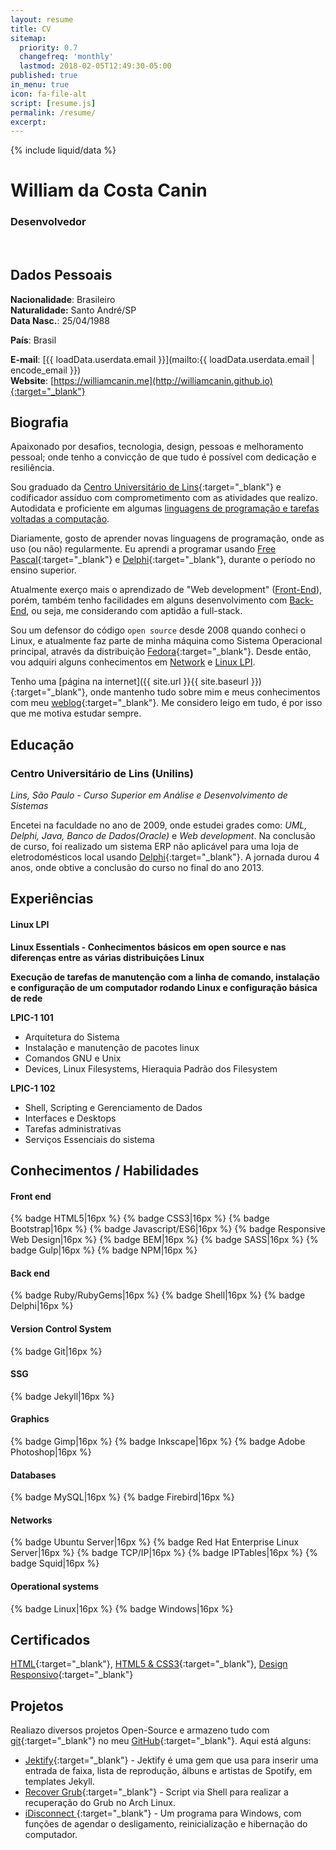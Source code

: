 ```yaml
---
layout: resume
title: CV
sitemap:
  priority: 0.7
  changefreq: 'monthly'
  lastmod: 2018-02-05T12:49:30-05:00
published: true
in_menu: true
icon: fa-file-alt
script: [resume.js]
permalink: /resume/
excerpt:
---
```



{% include liquid/data %}

#  William da Costa Canin
### Desenvolvedor

<br>

## Dados Pessoais

**Nacionalidade**: Brasileiro   
**Naturalidade:** Santo André/SP   
**Data Nasc.**: 25/04/1988   
<!-- **Estado Civil**: Solteiro    -->
<!-- **Filhos?** Não    -->
<!-- **Fumante?** Não    -->
<!-- **Endereço**: Rua, Floriano Peixoto, 1255 / Centro    -->
<!-- **CEP**: 16440-000    -->
<!-- **Cidade**: Lins/SP  -->
**País**: Brasil   
<!-- **Fone:** +55 14 99795-9006    -->
**E-mail**: [{{ loadData.userdata.email }}](mailto:{{ loadData.userdata.email | encode_email }})   
**Website**: [https://williamcanin.me](http://williamcanin.github.io){:target="_blank"}   

<!-- ## Pretensão salarial -->

<!-- A Combinar -->

<!-- ## Objetico -->

<!-- Area de TI / Informática -->

## Biografia

Apaixonado por desafios, tecnologia, design, pessoas e melhoramento pessoal; onde tenho a convicção de que tudo é possível com dedicação e resiliência.

Sou graduado da [Centro Universitário de Lins](http://www.unilins.edu.br/){:target="_blank"} e codificador assíduo com comprometimento com as atividades que realizo. Autodidata e proficiente em algumas [linguagens de programação e tarefas voltadas a computação](#conhecimentos--habilidades).

Diariamente, gosto de aprender novas linguagens de programação, onde as uso (ou não) regularmente. Eu aprendi a programar usando [Free Pascal](http://www.freepascal.org/){:target="_blank"} e [Delphi](https://www.embarcadero.com/products/delphi){:target="_blank"}, durante o período no ensino superior.

Atualmente exerço mais o aprendizado de "Web development" ([Front-End](#front-end)), porém, também tenho facilidades em alguns desenvolvimento com [Back-End](#back-end), ou seja, me considerando com aptidão a full-stack.

Sou um defensor do código `open source` desde 2008 quando conheci o Linux, e atualmente faz parte de minha máquina como Sistema Operacional principal, através da distribuição [Fedora](https://getfedora.org/pt_BR/){:target="_blank"}. Desde então, vou adquiri alguns conhecimentos em [Network](#networks) e [Linux LPI](#linux-lpi).

Tenho uma [página na internet]({{ site.url }}{{ site.baseurl }}){:target="_blank"}, onde mantenho tudo sobre mim e meus conhecimentos com meu [weblog](https://williamcanin.me/blog/){:target="_blank"}. Me considero leigo em tudo, é por isso que me motiva estudar sempre.

## Educação

### Centro Universitário de Lins (Unilins)

*Lins, São Paulo - Curso Superior em Análise e Desenvolvimento de Sistemas*

Encetei na faculdade no ano de 2009, onde estudei grades como: *UML, Delphi, Java, Banco de Dados(Oracle)* e *Web development*. Na conclusão de curso, foi realizado um sistema ERP não aplicável para uma loja de eletrodomésticos local usando [Delphi](https://www.embarcadero.com/products/delphi){:target="_blank"}. A jornada durou 4 anos, onde obtive a conclusão do curso no final do ano 2013.


## Experiências

#### Linux LPI

**Linux Essentials - Conhecimentos básicos em open source e nas diferenças entre as várias distribuições Linux**

**Execução de tarefas de manutenção com a linha de comando, instalação e configuração de um computador rodando Linux e configuração  básica de rede**

**LPIC-1 101**

* Arquitetura do Sistema
* Instalação e manutenção de pacotes linux
* Comandos GNU e Unix
* Devices, Linux Filesystems, Hieraquia Padrão dos Filesystem

**LPIC-1 102**

* Shell, Scripting e Gerenciamento de Dados
* Interfaces e Desktops
* Tarefas administrativas
* Serviços Essenciais do sistema

## Conhecimentos / Habilidades

#### **Front end**

{% badge HTML5|16px %}
{% badge CSS3|16px %}
{% badge Bootstrap|16px %}
{% badge Javascript/ES6|16px %}
{% badge Responsive Web Design|16px %}
{% badge BEM|16px %}
{% badge SASS|16px %}
{% badge Gulp|16px %}
{% badge NPM|16px %}

#### **Back end**

{% badge Ruby/RubyGems|16px %}
{% badge Shell|16px %}
{% badge Delphi|16px %}

#### **Version Control System**

{% badge Git|16px %}

#### **SSG**

{% badge Jekyll|16px %}

#### **Graphics**

{% badge Gimp|16px %}
{% badge Inkscape|16px %}
{% badge Adobe Photoshop|16px %}

#### **Databases**

{% badge MySQL|16px %}
{% badge Firebird|16px %}

#### **Networks**

{% badge Ubuntu Server|16px %}
{% badge Red Hat Enterprise Linux Server|16px %}
{% badge TCP/IP|16px %}
{% badge IPTables|16px %}
{% badge Squid|16px %}

#### **Operational systems**

{% badge Linux|16px %}
{% badge Windows|16px %}

## Certificados

 [HTML](https://williamcanin.me/certificate/frontend/cert-curso-html-basico-bradesco/cert-curso-html-basico-bradesco.pdf){:target="_blank"}, [HTML5 & CSS3](https://williamcanin.me/certificate/frontend/html5-css3-in-practice-nodestudio/html5-css3-in-practice-nodestudio.pdf){:target="_blank"}, [Design Responsivo](https://williamcanin.me/certificate/frontend/responsive-design-certificate-at-nodestudio/responsive-design-certificate-at-nodestudio.pdf){:target="_blank"}

## Projetos

Realiazo diversos projetos Open-Source e armazeno tudo com [git](https://git-scm.com/){:target="_blank"} no meu [GitHub](https://github.com/williamcanin){:target="_blank"}. Aqui está alguns:

* [Jektify](https://jektify.github.io){:target="_blank"} - Jektify é uma gem que usa para inserir uma entrada de faixa, lista de reprodução, álbuns e artistas de Spotify, em templates Jekyll.
* [Recover Grub](https://github.com/williamcanin/recover-grub){:target="_blank"} - Script via Shell para realizar a recuperação do Grub no Arch Linux.
* [iDisconnect ](http://williamcanin.github.io/idisconnect){:target="_blank"} - Um programa para Windows, com funções de agendar o desligamento, reinicialização e hibernação do computador.

<!-- ## Informações adicionais -->

<!-- CNH - AB -->
